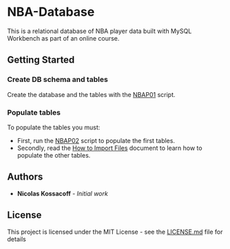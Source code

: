 # NBA-Database
This is a relational database of NBA player data built with MySQL Workbench as part of an online course.

## Getting Started
### Create DB schema and tables
Create the database and the tables with the [NBAP01](https://github.com/nicokossacoff/NBA-Database/blob/main/scripts/NBAP01-db-table-creation.sql) script. 

### Populate tables
To populate the tables you must:
- First, run the [NBAP02](https://github.com/nicokossacoff/NBA-Database/blob/main/scripts/NBAP02-insert.sql) script to populate the first tables.
- Secondly, read the [How to Import Files](https://github.com/nicokossacoff/NBA-Database/blob/main/docs/How%20to%20Import%20Files.pdf) document to learn how to populate the other tables.

## Authors
- **Nicolas Kossacoff** - *Initial work*

## License
This project is licensed under the MIT License - see the [LICENSE.md](https://github.com/nicokossacoff/NBA-Database/blob/main/LICENSE) file for details
